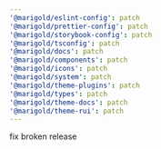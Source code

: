 ```yaml
---
'@marigold/eslint-config': patch
'@marigold/prettier-config': patch
'@marigold/storybook-config': patch
'@marigold/tsconfig': patch
'@marigold/docs': patch
'@marigold/components': patch
'@marigold/icons': patch
'@marigold/system': patch
'@marigold/theme-plugins': patch
'@marigold/types': patch
'@marigold/theme-docs': patch
'@marigold/theme-rui': patch
---
```


fix broken release
